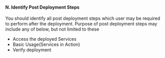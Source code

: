 <h4><b>N.	Identify Post Deployment Steps</b></h4>
<p>You should identify all post deployment steps which user  may be required to perform after the deployment. Purpose of post deployment  steps may include any of below, but not limited to these</p>
<ul>
  <li>Access the deployed Services</li>
  <li>Basic Usage(Services in Action)</li>
  <li>Verify deployment </li>
</ul></font>
